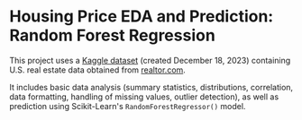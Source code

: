 # Housing Price EDA and Prediction: Random Forest Regression

This project uses a [Kaggle dataset](https://www.kaggle.com/datasets/ahmedshahriarsakib/usa-real-estate-dataset/data) (created December 18, 2023) containing U.S. real estate data obtained from [realtor.com](https://www.realtor.com/).

It includes basic data analysis (summary statistics, distributions, correlation, data formatting, handling of missing values, outlier detection), as well as prediction using Scikit-Learn's `RandomForestRegressor()` model.
